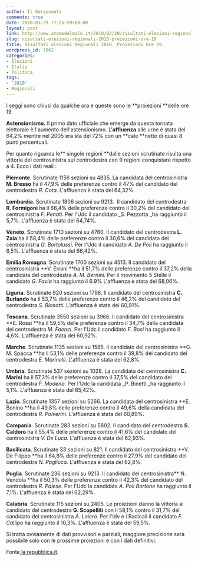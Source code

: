 ```yaml
---
author: Il Gorgonauta
comments: true
date: 2010-03-29 17:25:59+00:00
layout: post
link: http://www.atomodelmale.it/2010/03/29/risultati-elezioni-regionali-2010-proiezioni-ore-19/
slug: risultati-elezioni-regionali-2010-proiezioni-ore-19
title: Risultati elezioni Regionali 2010. Proiezioni Ore 19.
wordpress_id: 7062
categories:
- Elezioni
- Italia
- Politica
tags:
- '2010'
- Regionali
---
```


I seggi sono chiusi da qualche ora e queste sono le **proiezioni **delle ore 19.

**Astensionismo.** Il primo dato ufficiale che emerge da questa tornata elettorale è l'aumento dell'astensionismo. L'**affluenza** alle urne è stata del 64,2% mentre nel 2005 era sta del 72% con un **calo **netto di quasi 8 punti percentuali.

Per quanto riguarda le** singole regioni **dalle sezioni scrutinate risulta una vittoria del centrosinistra sul centrodestra con 9 regioni conquistare rispetto a 4. Ecco i dati reali :

**Piemonte**. Scrutinate 1156 sezioni su 4835. La candidata del centrosinistra **M. Bresso** ha il 47,9% delle preferenze contro il 47% del candidato del centrodestra _R. Cota_. L'affluenza è stata del 64,32%.

**Lombardia**. Scrutinate 1806 sezioni su 9213.  Il candidato del centrodestra **R. Formigoni** ha il 68,4% delle preferenze contro il 30,2% del candidato del centrosinistra _F. Penati_. Per l'Udc il candidato _S. Pezzotta _ha raggiunto il 5,7%. L'affluenza è stata del 64,74%.

<!-- more -->


**Veneto**. Scrutinate 1710 sezioni su 4760. Il candidato del centrodestra **L. Zaia** ha il 58,4% delle preferenze contro il 30,6% del candidato  del centrosinistra _G. Bortolussi_. Per l'Udc il candidato _A. De Poli_ ha raggiunto il 6,5%. L'affluenza è stata del 66,42%.

**Emilia Romagna**. Scrutinate 1700 sezioni su 4513. Il candidato del centrosinistra **V. Errani **ha il 51,7% delle preferenze contro il 37,2% della  candidata del centrodestra _A. M. Bernini._ Per il movimento 5 Stelle il candidato _G. Favia_ ha raggiunto il 6.9% L'affluenza è stata del 68,06%.

**Liguria**. Scrutinate 920 sezioni su 1798. Il candidato del centrosinistra **C. Burlando** ha il 53,7% delle preferenze contro il 46,2% del  candidato del centrodestra _S. Biasotti._ L'affluenza è stata del 60,91%.

**Toscana**. Scrutinate 3550 sezioni su 3966. Il candidato del centrosinistra **E. Rossi **ha il 59,5% delle preferenze contro il 34,7% della  candidata del centrodestra _M. Faenzi_. Per l'Udc il candidato _F. Bosi_ ha raggiunto il 4,6%. L'affluenza è stata del 60,92%.

**Marche**. Scrutinate 1135 sezioni su 1585. Il candidato del centrosinistra **G. M. Spacca **ha il 53,1% delle preferenze contro il 39,8% del  candidato del centrodestra _E. Marinelli_. L'affluenza è stata del 62,8%.

**Umbria**. Scrutinate 537 sezioni su 1028. La candidata del centrosinistra **C. Marini** ha il 57,3% delle preferenze contro il 37,5% del  candidato del centrodestra _F. Modena_. Per l'Udc la candidata _P. Binetti _ha raggiunto il 5,1%. L'affluenza è stata del 65,42%.

**Lazio**. Scrutinate 1357 sezioni su 5266. La candidata del centrosinistra **E. Bonino **ha il 49,8% delle preferenze contro il 49,6% della  candidata del centrodestra _R. Polverini_. L'affluenza è stata del 60,89%.

**Campania**. Scrutinate 283 sezioni su 5802. Il candidato del centrodestra **S. Caldoro** ha il 55,4% delle preferenze contro il 41,6% del  candidato del centrosinistra _V. De Luca._ L'affluenza è stata del 62,93%.

**Basilicata**. Scrutinate 33 sezioni su 821. Il candidato del centrosinistra **V.  De Filippo **ha il 64,8% delle preferenze contro il 27,9% del  candidato del centrodestra _N. Pagliuca_. L'affluenza è stata del 62,8%.

**Puglia**. Scrutinate 236 sezioni su 9213. Il candidato del centrosinistra** N. Vendola **ha il 50,3% delle preferenze contro il 42,3% del  candidato del centrodestra _R. Palese_. Per l'Udc la candidata _A. Poli Bortone_ ha raggiunto il 7,1%. L'affluenza è stata del 62,29%.

**Calabria**. Scrutinate 115 sezioni su 2405. Le proiezioni danno la vittoria al candidato del centrodestra **G. Scopelliti** con il 58,1% contro il 31,7% del candidato del centrosinistra _A. Loiero._ Per l'Idv e i Radicali il candidato _F. Callipo_ ha raggiunto il 10,3%. L'affluenza è stata del 59,5%.

Si tratta ovviamente di dati provvisori e parziali, maggiore precisione sarà possibile solo con le prossime proiezioni e con i dati definitivi.

Fonte[ la repubblica.it](http://www.repubblica.it/static/speciale/2010/elezioni/regionali/index.html?refresh_cens).
